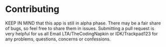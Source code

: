 # Contributing
KEEP IN MIND that this app is still in alpha phase. There may be a fair share of bugs, so feel free to share them in issues. Submitting a 
pull request is very helpful for us all Email LTA/TheCodingNapkin or IDK/Trackpad123 for any problems, questions, concerns or confessions.
